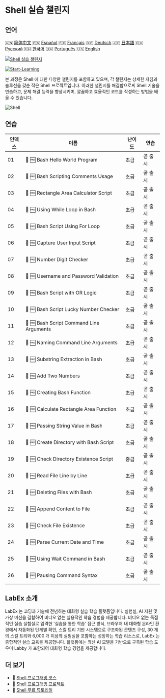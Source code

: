 # Shell 실습 챌린지

## 언어

🇨🇳 [简体中文](README_zh.md) 🇪🇸 [Español](README_es.md) 🇫🇷 [Français](README_fr.md) 🇩🇪 [Deutsch](README_de.md) 🇯🇵 [日本語](README_ja.md) 🇷🇺 [Русский](README_ru.md) 🇰🇷 [한국어](README_ko.md) 🇧🇷 [Português](README_pt.md) 🇺🇸 [English](README.md) 

[![Shell 실습 챌린지](https://cover-creator.labex.io/shell-practice-challenges.png?lang=ko)](https://labex.io/ko/courses/shell-practice-challenges)

[![Start-Learning](https://img.shields.io/badge/Start-Learning-whitesmoke?style=for-the-badge)](https://labex.io/ko/courses/shell-practice-challenges)

본 과정은 Shell 에 대한 다양한 챌린지를 포함하고 있으며, 각 챌린지는 상세한 지침과 솔루션을 갖춘 작은 Shell 프로젝트입니다. 이러한 챌린지를 해결함으로써 Shell 기술을 연습하고, 문제 해결 능력을 향상시키며, 깔끔하고 효율적인 코드를 작성하는 방법을 배울 수 있습니다.

![Shell](https://img.shields.io/badge/Shell-whitesmoke?style=for-the-badge&logo=shell)


## 연습

|   인덱스 | 이름                                     | 난이도   | 연습    |
|----------|------------------------------------------|----------|---------|
|       01 | 🎯 🆓 Bash Hello World Program           | 초급     | 곧 출시 |
|       02 | 🎯 🆓 Bash Scripting Comments Usage      | 초급     | 곧 출시 |
|       03 | 🎯 🆓 Rectangle Area Calculator Script   | 초급     | 곧 출시 |
|       04 | 🎯 🆓 Using While Loop in Bash           | 초급     | 곧 출시 |
|       05 | 🎯 🆓 Bash Script Using For Loop         | 초급     | 곧 출시 |
|       06 | 🎯 🆓 Capture User Input Script          | 초급     | 곧 출시 |
|       07 | 🎯 🆓 Number Digit Checker               | 초급     | 곧 출시 |
|       08 | 🎯 🆓 Username and Password Validation   | 초급     | 곧 출시 |
|       09 | 🎯 🆓 Bash Script with OR Logic          | 초급     | 곧 출시 |
|       10 | 🎯 🆓 Bash Script Lucky Number Checker   | 초급     | 곧 출시 |
|       11 | 🎯 🆓 Bash Script Command Line Arguments | 초급     | 곧 출시 |
|       12 | 🎯 🆓 Naming Command Line Arguments      | 초급     | 곧 출시 |
|       13 | 🎯 🆓 Substring Extraction in Bash       | 초급     | 곧 출시 |
|       14 | 🎯 🆓 Add Two Numbers                    | 초급     | 곧 출시 |
|       15 | 🎯 🆓 Creating Bash Function             | 초급     | 곧 출시 |
|       16 | 🎯 🆓 Calculate Rectangle Area Function  | 초급     | 곧 출시 |
|       17 | 🎯 🆓 Passing String Value in Bash       | 초급     | 곧 출시 |
|       18 | 🎯 🆓 Create Directory with Bash Script  | 초급     | 곧 출시 |
|       19 | 🎯 🆓 Check Directory Existence Script   | 중급     | 곧 출시 |
|       20 | 🎯 🆓 Read File Line by Line             | 초급     | 곧 출시 |
|       21 | 🎯 🆓 Deleting Files with Bash           | 초급     | 곧 출시 |
|       22 | 🎯 🆓 Append Content to File             | 초급     | 곧 출시 |
|       23 | 🎯 🆓 Check File Existence               | 초급     | 곧 출시 |
|       24 | 🎯 🆓 Parse Current Date and Time        | 초급     | 곧 출시 |
|       25 | 🎯 🆓 Using Wait Command in Bash         | 초급     | 곧 출시 |
|       26 | 🎯 🆓 Pausing Command Syntax             | 초급     | 곧 출시 |

## LabEx 소개

LabEx 는 코딩과 기술에 전념하는 대화형 실습 학습 플랫폼입니다. 실험실, AI 지원 및 가상 머신을 결합하여 비디오 없는 실용적인 학습 경험을 제공합니다. 비디오 없는 독점적인 실습 실험실로 엄격한 '실습을 통한 학습' 접근 방식, 브라우저 내 대화형 온라인 환경에서 자동화된 단계별 확인, 스킬 트리 기반 시스템으로 구조화된 콘텐츠 구성, 30 개의 스킬 트리와 6,000 개 이상의 실험실을 포함하는 성장하는 학습 리소스로, LabEx 는 종합적인 실습 교육을 제공합니다. 플랫폼에는 최신 AI 모델을 기반으로 구축된 학습 도우미 Labby 가 포함되어 대화형 학습 경험을 제공합니다.

## 더 보기

- 🔗 [Shell 프로그래밍 코스](https://github.com/labex-labs/awesome-programming-courses)
- 🔗 [Shell 프로그래밍 프로젝트](https://github.com/labex-labs/awesome-programming-projects)
- 🔗 [Shell 무료 튜토리얼](https://github.com/labex-labs/shell-free-tutorials)

